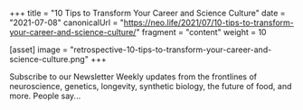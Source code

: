 +++
title = "10 Tips to Transform Your Career and Science Culture"
date = "2021-07-08"
canonicalUrl = "https://neo.life/2021/07/10-tips-to-transform-your-career-and-science-culture/"
fragment = "content"
weight = 10

[asset]
    image = "retrospective-10-tips-to-transform-your-career-and-science-culture.png"
+++

Subscribe to our Newsletter Weekly updates from the frontlines of 
neuroscience, genetics, longevity, synthetic biology, the future of food, 
and more. People say...
